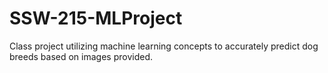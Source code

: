 # SSW-215-MLProject
Class project utilizing machine learning concepts to accurately predict dog breeds based on images provided.
